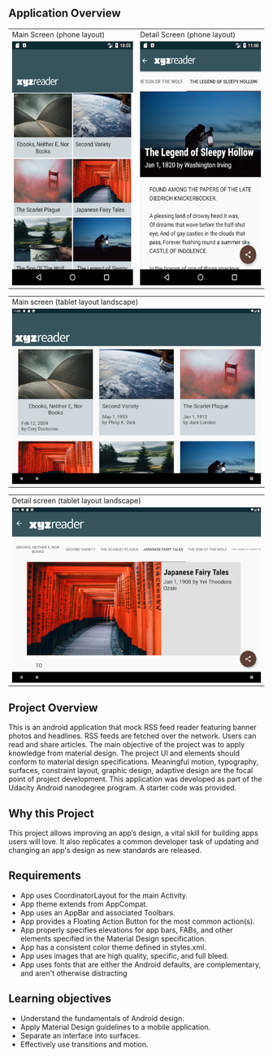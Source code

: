 ## Application Overview

<table>
  <tr>
    <td>Main Screen (phone layout)</td>
     <td>Detail Screen (phone layout)</td>
  </tr>
  <tr>
    <td><img src="/screenshots/Screenshot_1593575716.png" width=270 height=480></td>
    <td><img src="/screenshots/Screenshot_1593576047.png" width=270 height=480></td>
   </tr>
 </table>

 <table>
 <tr>
 <td>Main screen (tablet layout landscape) </td>
 </tr>
 <tr>
 <td><img src="/screenshots/Screenshot_1593576167.png"> </td>
 </tr>
</table>

<table>
 <tr>
 <td>Detail screen (tablet layout landscape) </td>
 </tr>
 <tr>
 <td><img src="/screenshots/Screenshot_1593632567.png"> </td>
 </tr>
 </table>

## Project Overview

This is an android application that mock RSS feed reader 
featuring banner photos and headlines. RSS feeds are fetched 
over the network. Users can read and share articles. 
The main objective of the project was to apply knowledge 
from material design. The project UI and elements should conform
to material design specifications. Meaningful motion, 
typography, surfaces, constraint layout, graphic design, 
adaptive design are the focal point of project development. This application
 was developed as part of
the Udacity Android nanodegree program. A starter code was provided.

## Why this Project

This project allows improving an app’s design, a vital skill for 
building apps users will love. It also replicates a common developer task
 of updating and changing an app's design as new standards are released.

## Requirements

* App uses CoordinatorLayout for the main Activity. 
* App theme extends from AppCompat.
* App uses an AppBar and associated Toolbars.
* App provides a Floating Action Button for the most common action(s).
* App properly specifies elevations for app bars, FABs, and other
elements specified in the Material Design specification.
* App has a consistent color theme defined in styles.xml.
* App uses images that are high quality, specific, and full bleed.
* App uses fonts that are either the Android defaults, are complementary,
 and aren't otherwise distracting

## Learning objectives

* Understand the fundamentals of Android design.
* Apply Material Design guidelines to a mobile application.
* Separate an interface into surfaces.
* Effectively use transitions and motion.



